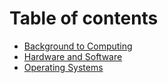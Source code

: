 # Table of contents

* [Background to Computing](README.md)
* [Hardware and Software](hardware-and-software.md)
* [Operating Systems](operating-systems.md)
